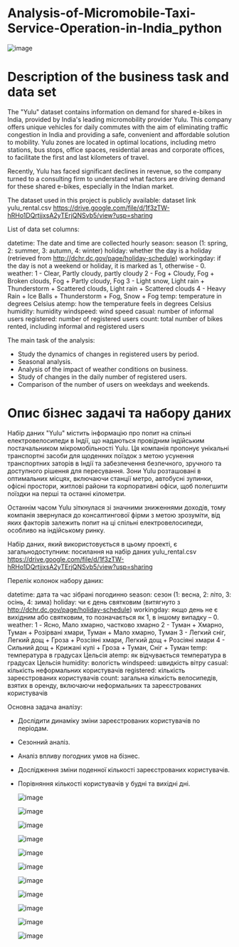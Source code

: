 # Analysis-of-Micromobile-Taxi-Service-Operation-in-India_python

![image](https://github.com/user-attachments/assets/ad28691d-3e72-4ff7-a2ec-fdb657aae014)

# Description of the business task and data set

The "Yulu" dataset contains information on demand for shared e-bikes in India, provided by India's leading micromobility provider Yulu. This company offers unique vehicles for daily commutes with the aim of eliminating traffic congestion in India and providing a safe, convenient and affordable solution to mobility. Yulu zones are located in optimal locations, including metro stations, bus stops, office spaces, residential areas and corporate offices, to facilitate the first and last kilometers of travel.

Recently, Yulu has faced significant declines in revenue, so the company turned to a consulting firm to understand what factors are driving demand for these shared e-bikes, especially in the Indian market.

The dataset used in this project is publicly available: dataset link yulu_rental.csv https://drive.google.com/file/d/1f3zTW-hRHo1DQrtjjxsA2yTErjQNSvb5/view?usp=sharing

List of data set columns:

datetime: The date and time are collected hourly
season: season (1: spring, 2: summer, 3: autumn, 4: winter)
holiday: whether the day is a holiday (retrieved from http://dchr.dc.gov/page/holiday-schedule)
workingday: if the day is not a weekend or holiday, it is marked as 1, otherwise - 0.
weather:
1 - Clear, Partly cloudy, partly cloudy
2 - Fog + Cloudy, Fog + Broken clouds, Fog + Partly cloudy, Fog
3 - Light snow, Light rain + Thunderstorm + Scattered clouds, Light rain + Scattered clouds
4 - Heavy Rain + Ice Balls + Thunderstorm + Fog, Snow + Fog
temp: temperature in degrees Celsius
atemp: how the temperature feels in degrees Celsius
humidity: humidity
windspeed: wind speed
casual: number of informal users
registered: number of registered users
count: total number of bikes rented, including informal and registered users

The main task of the analysis:

* Study the dynamics of changes in registered users by period.
* Seasonal analysis.
* Analysis of the impact of weather conditions on business.
* Study of changes in the daily number of registered users.
* Comparison of the number of users on weekdays and weekends.
  
# Опис бізнес задачі та набору даних

Набір даних "Yulu" містить інформацію про попит на спільні електровелосипеди в Індії, що надаються провідним індійським постачальником мікромобільності Yulu. Ця компанія пропонує унікальні транспортні засоби для щоденних поїздок з метою усунення транспортних заторів в Індії та забезпечення безпечного, зручного та доступного рішення для пересування. Зони Yulu розташовані в оптимальних місцях, включаючи станції метро, автобусні зупинки, офісні простори, житлові райони та корпоративні офіси, щоб полегшити поїздки на перші та останні кілометри.

Останнім часом Yulu зіткнулася зі значними зниженнями доходів, тому компанія звернулася до консалтингової фірми з метою зрозуміти, від яких факторів залежить попит на ці спільні електровелосипеди, особливо на індійському ринку.

Набір даних, який використовується в цьому проекті, є загальнодоступним: посилання на набір даних yulu_rental.csv https://drive.google.com/file/d/1f3zTW-hRHo1DQrtjjxsA2yTErjQNSvb5/view?usp=sharing

Перелік колонок набору даних:

datetime: дата та час зібрані погодинно
season: сезон (1: весна, 2: літо, 3: осінь, 4: зима)
holiday: чи є день святковим (витягнуто з http://dchr.dc.gov/page/holiday-schedule)
workingday: якщо день не є вихідним або святковим, то позначається як 1, в іншому випадку – 0.
weather:
1 - Ясно, Мало хмарно, частково хмарно
2 - Туман + Хмарно, Туман + Розірвані хмари, Туман + Мало хмарно, Туман
3 - Легкий сніг, Легкий дощ + Гроза + Розсіяні хмари, Легкий дощ + Розсіяні хмари
4 - Сильний дощ + Крижані кулі + Гроза + Туман, Сніг + Туман
temp: температура в градусах Цельсія
atemp: як відчувається температура в градусах Цельсія
humidity: вологість
windspeed: швидкість вітру
casual: кількість неформальних користувачів
registered: кількість зареєстрованих користувачів
count: загальна кількість велосипедів, взятих в оренду, включаючи неформальних та зареєстрованих користувачів

Основна задача аналізу:

* Дослідити динаміку зміни зареєстрованих користувачів по періодам.
* Сезонний аналіз.
* Аналіз впливу погодних умов на бізнес.
* Дослідження зміни поденної кількості зареєстрованих користувачів.
* Порівняння кількості користувачів у будні та вихідні дні.

  ![image](https://github.com/user-attachments/assets/8d5b284c-7c25-43d6-942f-9651cb5f2d87)

  ![image](https://github.com/user-attachments/assets/26d28f9a-1d79-4ba8-b824-6f192be33218)

  ![image](https://github.com/user-attachments/assets/6477447a-b2c9-46c3-be12-9b04e0b3f1be)

  ![image](https://github.com/user-attachments/assets/d9d7889d-96e8-43a7-81fb-4452fe9da0e7)

  ![image](https://github.com/user-attachments/assets/cf9a45f2-8cb8-43e7-90ff-81544d66b646)

  ![image](https://github.com/user-attachments/assets/48b467a4-9b00-470a-bc03-eeba4a079d59)

  ![image](https://github.com/user-attachments/assets/b582ae4f-e8f6-48b7-9867-e09a5c85bbd5)

  ![image](https://github.com/user-attachments/assets/3462dc30-7098-4e61-afb9-524ce269ed78)

  ![image](https://github.com/user-attachments/assets/de210599-5911-4f41-830c-51757061a607)

  ![image](https://github.com/user-attachments/assets/21c4a648-8249-4a04-b3f0-08af731fba5c)

  ![image](https://github.com/user-attachments/assets/e451de7b-e8ef-4926-9aaf-8748b99024d4)












  



